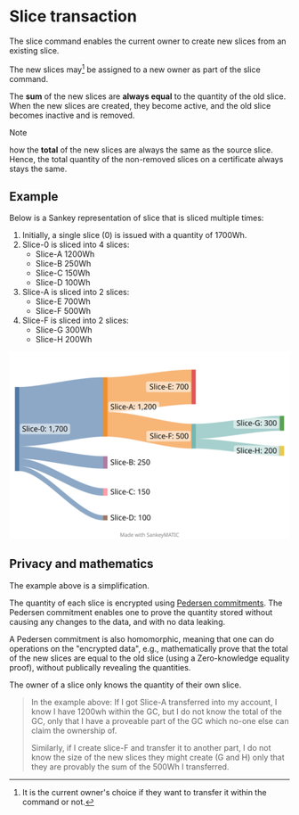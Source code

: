 
# Slice transaction

The slice command enables the current owner to create new slices from an existing slice.

The new slices may[^may] be assigned to a new owner as part of the slice command.

[^may]: It is the current owner's choice if they want to transfer it within the command or not.

The **sum** of the new slices are **always equal** to the quantity of the old slice.
When the new slices are created, they become active, and the old slice becomes inactive and is removed.

> [!NOTE]
> how the **total** of the new slices are always the same as the source slice. Hence, the total quantity of the non-removed slices on a certificate always stays the same.

## Example

Below is a Sankey representation of slice that is sliced multiple times:
1. Initially, a single slice (0) is issued with a quantity of 1700Wh.
2. Slice-0 is sliced into 4 slices:
   - Slice-A 1200Wh
   - Slice-B 250Wh
   - Slice-C 150Wh
   - Slice-D 100Wh
3. Slice-A is sliced into 2 slices:
   - Slice-E 700Wh
   - Slice-F 500Wh
4. Slice-F is sliced into 2 slices:
   - Slice-G 300Wh
   - Slice-H 200Wh

![Sankey diagram of GC Slices](slice_sankey.svg)
<!-- https://sankeymatic.com/build/
Slice-0 [1200] Slice-A

Slice-A [700] Slice-E
Slice-A [500] Slice-F

Slice-F [300] Slice-G
Slice-F [200] Slice-H

Slice-0 [250] Slice-B
Slice-0 [150] Slice-C
Slice-0 [100] Slice-D
-->

## Privacy and mathematics

The example above is a simplification.

The quantity of each slice is encrypted using [Pedersen commitments](../../pedersen-commitment.md).
The Pedersen commitment enables one to prove the quantity stored without causing any changes to the data, and with no data leaking.

A Pedersen commitment is also homomorphic, meaning that one can do operations on the "encrypted data",
e.g., mathematically prove that the total of the new slices are equal to the old slice (using a Zero-knowledge equality proof),
without publically revealing the quantities.

The owner of a slice only knows the quantity of their own slice.

> In the example above:
> If I got Slice-A transferred into my account,
> I know I have 1200wh within the GC, but I do not know the total of the GC, only that I have a proveable part of the GC which no-one else can claim the ownership of.
>
> Similarly, if I create slice-F and transfer it to another part,
> I do not know the size of the new slices they might create (G and H) only that they are provably the sum of the 500Wh I transferred.
